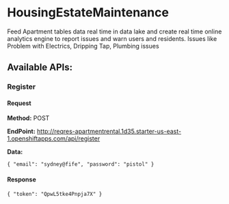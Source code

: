 # HousingEstateMaintenance
Feed Apartment tables data real time in data lake and create real time online analytics engine to report issues and warn users and residents. Issues like Problem with Electrics, Dripping Tap, Plumbing issues

## Available APIs:

### Register

#### Request
**Method:** POST

**EndPoint:** <http://reqres-apartmentrental.1d35.starter-us-east-1.openshiftapps.com/api/register>

**Data:**

`
{
    "email": "sydney@fife",
    "password": "pistol"
}
`

#### Response

`
{
    "token": "QpwL5tke4Pnpja7X"
}
`